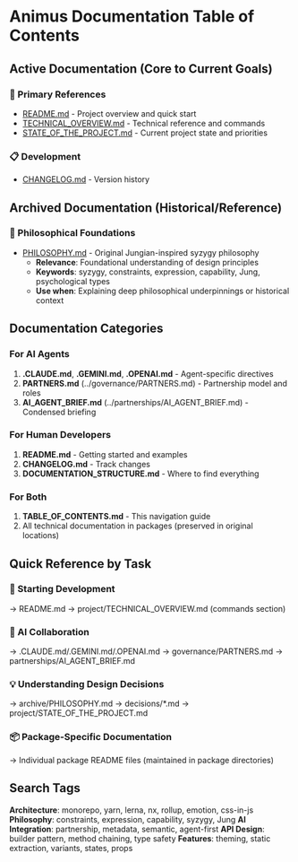 # Animus Documentation Table of Contents

## Active Documentation (Core to Current Goals)

### 🎯 Primary References
- [README.md](../README.md) - Project overview and quick start
- [TECHNICAL_OVERVIEW.md](../project/TECHNICAL_OVERVIEW.md) - Technical reference and commands
- [STATE_OF_THE_PROJECT.md](../project/STATE_OF_THE_PROJECT.md) - Current project state and priorities

### 📋 Development
- [CHANGELOG.md](../CHANGELOG.md) - Version history

## Archived Documentation (Historical/Reference)

### 🧠 Philosophical Foundations
- [PHILOSOPHY.md](archive/PHILOSOPHY.md) - Original Jungian-inspired syzygy philosophy
  - **Relevance**: Foundational understanding of design principles
  - **Keywords**: syzygy, constraints, expression, capability, Jung, psychological types
  - **Use when**: Explaining deep philosophical underpinnings or historical context

## Documentation Categories

### For AI Agents
1. **.CLAUDE.md**, **.GEMINI.md**, **.OPENAI.md** - Agent-specific directives
2. **PARTNERS.md** (../governance/PARTNERS.md) - Partnership model and roles
3. **AI_AGENT_BRIEF.md** (../partnerships/AI_AGENT_BRIEF.md) - Condensed briefing

### For Human Developers
1. **README.md** - Getting started and examples
2. **CHANGELOG.md** - Track changes
3. **DOCUMENTATION_STRUCTURE.md** - Where to find everything

### For Both
1. **TABLE_OF_CONTENTS.md** - This navigation guide
2. All technical documentation in packages (preserved in original locations)

## Quick Reference by Task

### 🚀 Starting Development
→ README.md → project/TECHNICAL_OVERVIEW.md (commands section)

### 🤖 AI Collaboration
→ .CLAUDE.md/.GEMINI.md/.OPENAI.md → governance/PARTNERS.md → partnerships/AI_AGENT_BRIEF.md

### 💡 Understanding Design Decisions
→ archive/PHILOSOPHY.md → decisions/*.md → project/STATE_OF_THE_PROJECT.md

### 📦 Package-Specific Documentation
→ Individual package README files (maintained in package directories)

## Search Tags

**Architecture**: monorepo, yarn, lerna, nx, rollup, emotion, css-in-js
**Philosophy**: constraints, expression, capability, syzygy, Jung
**AI Integration**: partnership, metadata, semantic, agent-first
**API Design**: builder pattern, method chaining, type safety
**Features**: theming, static extraction, variants, states, props
